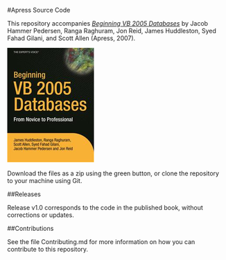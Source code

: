 #Apress Source Code

This repository accompanies [*Beginning VB 2005 Databases*](http://www.apress.com/9781590598108) by Jacob Hammer Pedersen, Ranga Raghuram, Jon Reid, James Huddleston, Syed Fahad Gilani, and Scott Allen (Apress, 2007).

![Cover image](9781590598108.jpg)

Download the files as a zip using the green button, or clone the repository to your machine using Git.

##Releases

Release v1.0 corresponds to the code in the published book, without corrections or updates.

##Contributions

See the file Contributing.md for more information on how you can contribute to this repository.
